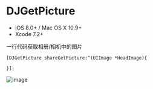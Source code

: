 # DJGetPicture

- iOS 8.0+ / Mac OS X 10.9+ 
- Xcode 7.2+

一行代码获取相册/相机中的图片


    [DJGetPicture shareGetPicture:^(UIImage *HeadImage){
        
    }];
    


![image](https://github.com/kimi2000/DJGetPicture/GetPicture.gif)
